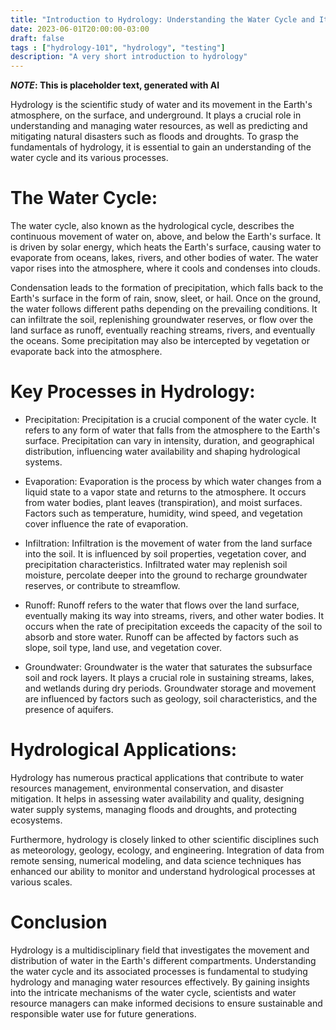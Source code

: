 ```yaml
---
title: "Introduction to Hydrology: Understanding the Water Cycle and Its Processes"
date: 2023-06-01T20:00:00-03:00
draft: false
tags : ["hydrology-101", "hydrology", "testing"]
description: "A very short introduction to hydrology"
---
```


***NOTE*: This is placeholder text, generated with AI**

Hydrology is the scientific study of water and its movement in the Earth's atmosphere, on the surface, and underground. It plays a crucial role in understanding and managing water resources, as well as predicting and mitigating natural disasters such as floods and droughts. To grasp the fundamentals of hydrology, it is essential to gain an understanding of the water cycle and its various processes.

# The Water Cycle:

The water cycle, also known as the hydrological cycle, describes the continuous movement of water on, above, and below the Earth's surface. It is driven by solar energy, which heats the Earth's surface, causing water to evaporate from oceans, lakes, rivers, and other bodies of water. The water vapor rises into the atmosphere, where it cools and condenses into clouds.

Condensation leads to the formation of precipitation, which falls back to the Earth's surface in the form of rain, snow, sleet, or hail. Once on the ground, the water follows different paths depending on the prevailing conditions. It can infiltrate the soil, replenishing groundwater reserves, or flow over the land surface as runoff, eventually reaching streams, rivers, and eventually the oceans. Some precipitation may also be intercepted by vegetation or evaporate back into the atmosphere.

# Key Processes in Hydrology:

+ Precipitation: Precipitation is a crucial component of the water cycle. It refers to any form of water that falls from the atmosphere to the Earth's surface. Precipitation can vary in intensity, duration, and geographical distribution, influencing water availability and shaping hydrological systems.

+ Evaporation: Evaporation is the process by which water changes from a liquid state to a vapor state and returns to the atmosphere. It occurs from water bodies, plant leaves (transpiration), and moist surfaces. Factors such as temperature, humidity, wind speed, and vegetation cover influence the rate of evaporation.

+ Infiltration: Infiltration is the movement of water from the land surface into the soil. It is influenced by soil properties, vegetation cover, and precipitation characteristics. Infiltrated water may replenish soil moisture, percolate deeper into the ground to recharge groundwater reserves, or contribute to streamflow.

+ Runoff: Runoff refers to the water that flows over the land surface, eventually making its way into streams, rivers, and other water bodies. It occurs when the rate of precipitation exceeds the capacity of the soil to absorb and store water. Runoff can be affected by factors such as slope, soil type, land use, and vegetation cover.

+ Groundwater: Groundwater is the water that saturates the subsurface soil and rock layers. It plays a crucial role in sustaining streams, lakes, and wetlands during dry periods. Groundwater storage and movement are influenced by factors such as geology, soil characteristics, and the presence of aquifers.

# Hydrological Applications:

Hydrology has numerous practical applications that contribute to water resources management, environmental conservation, and disaster mitigation. It helps in assessing water availability and quality, designing water supply systems, managing floods and droughts, and protecting ecosystems.

Furthermore, hydrology is closely linked to other scientific disciplines such as meteorology, geology, ecology, and engineering. Integration of data from remote sensing, numerical modeling, and data science techniques has enhanced our ability to monitor and understand hydrological processes at various scales.

# Conclusion

Hydrology is a multidisciplinary field that investigates the movement and distribution of water in the Earth's different compartments. Understanding the water cycle and its associated processes is fundamental to studying hydrology and managing water resources effectively. By gaining insights into the intricate mechanisms of the water cycle, scientists and water resource managers can make informed decisions to ensure sustainable and responsible water use for future generations.